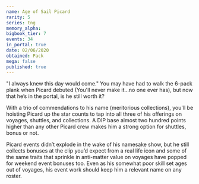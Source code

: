 ```yaml
---
name: Age of Sail Picard
rarity: 5
series: tng
memory_alpha:
bigbook_tier: 7
events: 34
in_portal: true
date: 02/06/2020
obtained: Pack
mega: false
published: true
---
```


"I always knew this day would come." You may have had to walk the 6-pack plank when Picard debuted (You'll never make it...no one ever has), but now that he’s in the portal, is he still worth it?

With a trio of commendations to his name (meritorious collections), you'll be hoisting Picard up the star counts to tap into all three of his offerings on voyages, shuttles, and collections. A DIP base almost two hundred points higher than any other Picard crew makes him a strong option for shuttles, bonus or not.

Picard events didn’t explode in the wake of his namesake show, but he still collects bonuses at the clip you’d expect from a real life icon and some of the same traits that sprinkle in anti-matter value on voyages have popped for weekend event bonuses too. Even as his somewhat poor skill set ages out of voyages, his event work should keep him a relevant name on any roster.
